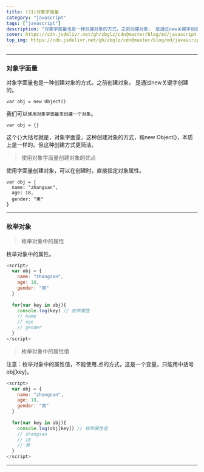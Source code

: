 ```yaml
---
title: (31)对象字面量
category: "javascript"
tags: ["javascript"]
description: "对象字面量也是一种创建对象的方式。之前创建对象， 是通过new关键字创建的。"
cover: https://cdn.jsdelivr.net/gh/zbglz/cdn@master/blog/md/javascript.svg
top_img: https://cdn.jsdelivr.net/gh/zbglz/cdn@master/blog/md/javascript.svg
---
```


***

### 对象字面量

对象字面量也是一种创建对象的方式。之前创建对象， 是通过new关键字创建的。


    var obj = new Object() 


我们可以`使用对象字面量来创建一个对象`。


    var obj = {}


这个`{}`大括号就是，对象字面量，这种创建对象的方式，和new Object()，本质上是一样的。但这种创建方式更简洁。

> 使用对象字面量创建对象的优点

使用字面量创建对象，可以在创建时，直接指定对象属性。


    var obj = {
      name: "zhangsan",
      age: 18,
      gender: "男"
    }


***

### 枚举对象


> 枚举对象中的属性

枚举对象中的属性。


```js js
<script>
  var obj = {
    name: "zhangsan",
    age: 18,
    gender: "男"
  }
  
  for(var key in obj){
    console.log(key) // 枚举属性
    // name
    // age
    // gender
  }
</script>
```


> 枚举对象中的属性值

注意：枚举对象中的属性值，不能使用.点的方式，这是一个变量，只能用中括号obj[key]。


```js js
<script>
  var obj = {
    name: "zhangsan",
    age: 18,
    gender: "男"
  }
  
  for(var key in obj){
    console.log(obj[key]) // 枚举属性值
    // zhangsan
    // 18
    // 男
  }
</script>
```


***